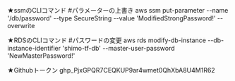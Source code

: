 <memo>

★ssmのCLIコマンド
#パラメーターの上書き
aws ssm put-parameter --name '/db/password' --type SecureString --value 'ModifiedStrongPassword!' --overwrite

★RDSのCLIコマンド
#パスワードの変更
aws rds modify-db-instance --db-instance-identifier 'shimo-tf-db' --master-user-password 'NewMasterPassword!'

★Githubトークン
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
